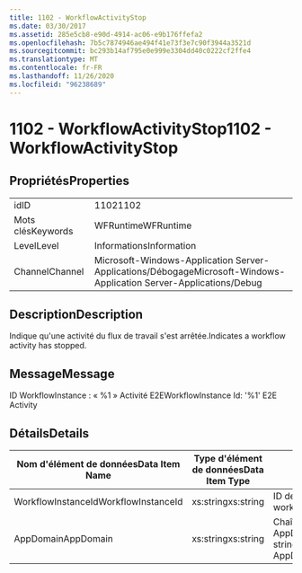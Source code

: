 ```yaml
---
title: 1102 - WorkflowActivityStop
ms.date: 03/30/2017
ms.assetid: 285e5cb8-e90d-4914-ac06-e9b176ffefa2
ms.openlocfilehash: 7b5c7874946ae494f41e73f3e7c90f3944a3521d
ms.sourcegitcommit: bc293b14af795e0e999e3304dd40c0222cf2ffe4
ms.translationtype: MT
ms.contentlocale: fr-FR
ms.lasthandoff: 11/26/2020
ms.locfileid: "96238689"
---
```

# <a name="1102---workflowactivitystop"></a><span data-ttu-id="edbfd-102">1102 - WorkflowActivityStop</span><span class="sxs-lookup"><span data-stu-id="edbfd-102">1102 - WorkflowActivityStop</span></span>

## <a name="properties"></a><span data-ttu-id="edbfd-103">Propriétés</span><span class="sxs-lookup"><span data-stu-id="edbfd-103">Properties</span></span>  
  
|||  
|-|-|  
|<span data-ttu-id="edbfd-104">id</span><span class="sxs-lookup"><span data-stu-id="edbfd-104">ID</span></span>|<span data-ttu-id="edbfd-105">1102</span><span class="sxs-lookup"><span data-stu-id="edbfd-105">1102</span></span>|  
|<span data-ttu-id="edbfd-106">Mots clés</span><span class="sxs-lookup"><span data-stu-id="edbfd-106">Keywords</span></span>|<span data-ttu-id="edbfd-107">WFRuntime</span><span class="sxs-lookup"><span data-stu-id="edbfd-107">WFRuntime</span></span>|  
|<span data-ttu-id="edbfd-108">Level</span><span class="sxs-lookup"><span data-stu-id="edbfd-108">Level</span></span>|<span data-ttu-id="edbfd-109">Informations</span><span class="sxs-lookup"><span data-stu-id="edbfd-109">Information</span></span>|  
|<span data-ttu-id="edbfd-110">Channel</span><span class="sxs-lookup"><span data-stu-id="edbfd-110">Channel</span></span>|<span data-ttu-id="edbfd-111">Microsoft-Windows-Application Server-Applications/Débogage</span><span class="sxs-lookup"><span data-stu-id="edbfd-111">Microsoft-Windows-Application Server-Applications/Debug</span></span>|  
  
## <a name="description"></a><span data-ttu-id="edbfd-112">Description</span><span class="sxs-lookup"><span data-stu-id="edbfd-112">Description</span></span>  

 <span data-ttu-id="edbfd-113">Indique qu'une activité du flux de travail s'est arrêtée.</span><span class="sxs-lookup"><span data-stu-id="edbfd-113">Indicates a workflow activity has stopped.</span></span>  
  
## <a name="message"></a><span data-ttu-id="edbfd-114">Message</span><span class="sxs-lookup"><span data-stu-id="edbfd-114">Message</span></span>  

 <span data-ttu-id="edbfd-115">ID WorkflowInstance : « %1 » Activité E2E</span><span class="sxs-lookup"><span data-stu-id="edbfd-115">WorkflowInstance Id: '%1' E2E Activity</span></span>  
  
## <a name="details"></a><span data-ttu-id="edbfd-116">Détails</span><span class="sxs-lookup"><span data-stu-id="edbfd-116">Details</span></span>  
  
|<span data-ttu-id="edbfd-117">Nom d'élément de données</span><span class="sxs-lookup"><span data-stu-id="edbfd-117">Data Item Name</span></span>|<span data-ttu-id="edbfd-118">Type d'élément de données</span><span class="sxs-lookup"><span data-stu-id="edbfd-118">Data Item Type</span></span>|<span data-ttu-id="edbfd-119">Description</span><span class="sxs-lookup"><span data-stu-id="edbfd-119">Description</span></span>|  
|--------------------|--------------------|-----------------|  
|<span data-ttu-id="edbfd-120">WorkflowInstanceId</span><span class="sxs-lookup"><span data-stu-id="edbfd-120">WorkflowInstanceId</span></span>|<span data-ttu-id="edbfd-121">xs:string</span><span class="sxs-lookup"><span data-stu-id="edbfd-121">xs:string</span></span>|<span data-ttu-id="edbfd-122">ID de l'instance de flux de travail.</span><span class="sxs-lookup"><span data-stu-id="edbfd-122">The workflow instance id.</span></span>|  
|<span data-ttu-id="edbfd-123">AppDomain</span><span class="sxs-lookup"><span data-stu-id="edbfd-123">AppDomain</span></span>|<span data-ttu-id="edbfd-124">xs:string</span><span class="sxs-lookup"><span data-stu-id="edbfd-124">xs:string</span></span>|<span data-ttu-id="edbfd-125">Chaîne retournée par AppDomain.CurrentDomain.FriendlyName.</span><span class="sxs-lookup"><span data-stu-id="edbfd-125">The string returned by AppDomain.CurrentDomain.FriendlyName.</span></span>|
